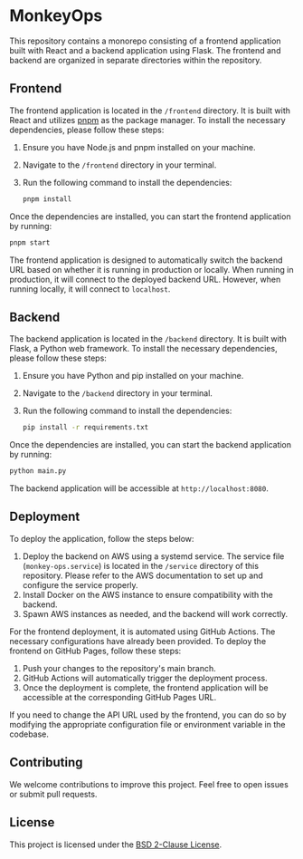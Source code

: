 # MonkeyOps

This repository contains a monorepo consisting of a frontend application built with React and a backend application using Flask. The frontend and backend are organized in separate directories within the repository.

## Frontend

The frontend application is located in the `/frontend` directory. It is built with React and utilizes [pnpm](https://pnpm.io/) as the package manager. To install the necessary dependencies, please follow these steps:

1. Ensure you have Node.js and pnpm installed on your machine.
2. Navigate to the `/frontend` directory in your terminal.
3. Run the following command to install the dependencies:

   ```bash
   pnpm install
   ```

Once the dependencies are installed, you can start the frontend application by running:

```bash
pnpm start
```

The frontend application is designed to automatically switch the backend URL based on whether it is running in production or locally. When running in production, it will connect to the deployed backend URL. However, when running locally, it will connect to `localhost`.

## Backend

The backend application is located in the `/backend` directory. It is built with Flask, a Python web framework. To install the necessary dependencies, please follow these steps:

1. Ensure you have Python and pip installed on your machine.
2. Navigate to the `/backend` directory in your terminal.
3. Run the following command to install the dependencies:

   ```bash
   pip install -r requirements.txt
   ```

Once the dependencies are installed, you can start the backend application by running:

```bash
python main.py
```

The backend application will be accessible at `http://localhost:8080`.

## Deployment

To deploy the application, follow the steps below:

1. Deploy the backend on AWS using a systemd service. The service file (`monkey-ops.service`) is located in the `/service` directory of this repository. Please refer to the AWS documentation to set up and configure the service properly.
2. Install Docker on the AWS instance to ensure compatibility with the backend.
3. Spawn AWS instances as needed, and the backend will work correctly.

For the frontend deployment, it is automated using GitHub Actions. The necessary configurations have already been provided. To deploy the frontend on GitHub Pages, follow these steps:

1. Push your changes to the repository's main branch.
2. GitHub Actions will automatically trigger the deployment process.
3. Once the deployment is complete, the frontend application will be accessible at the corresponding GitHub Pages URL.

If you need to change the API URL used by the frontend, you can do so by modifying the appropriate configuration file or environment variable in the codebase.

## Contributing

We welcome contributions to improve this project. Feel free to open issues or submit pull requests.

## License

This project is licensed under the [BSD 2-Clause License](LICENSE).
